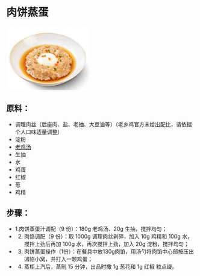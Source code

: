 # 肉饼蒸蛋

![肉饼蒸蛋](../images/肉饼蒸蛋.png)


## 原料：
- 调理肉丝（后座肉、盐、老抽、大豆油等）（老乡鸡官方未给出配比，请依据个人口味适量调整）
- 淀粉
- [老鸡汤](/汤/老鸡汤.md)
- 生抽
- 水
- 鸡蛋
- 红椒
- 葱
- 鸡精

## 步骤：

- 1.肉饼蒸蛋汁调配（9 份）：180g 老鸡汤、20g 生抽，搅拌均匀；
- 2. 肉馅调配（9 份）：取 1000g 调理肉丝剁碎，加入 10g 鸡精和 100g 水，搅拌上劲后再加 100g 水，再次搅拌上劲，加入 20g 淀粉，搅拌均匀；
- 3. 肉饼蒸蛋操作（1份）：在餐具中放130g肉馅，用汤勺将肉馅中心部按压出凹陷小窝，并打入一颗鸡蛋；
- 4. 蒸柜上汽后，蒸制 15 分钟，出品时撒 1g 葱花和 1g 红椒
粒点缀。
